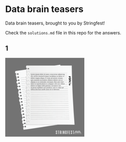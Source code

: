 # Data brain teasers

Data brain teasers, brought to you by Stringfest!

Check the `solutions.md` file in this repo for the answers. 


## 1

<img src="1.png" width="50%">
